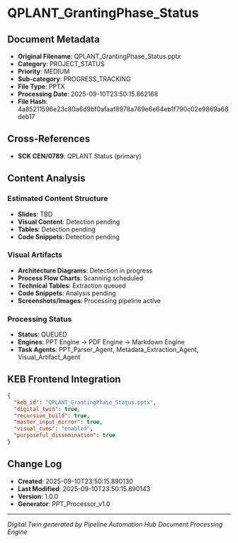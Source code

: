 # QPLANT_GrantingPhase_Status

## Document Metadata
- **Original Filename**: QPLANT_GrantingPhase_Status.pptx
- **Category**: PROJECT_STATUS
- **Priority**: MEDIUM
- **Sub-category**: PROGRESS_TRACKING
- **File Type**: PPTX
- **Processing Date**: 2025-09-10T23:50:15.862168
- **File Hash**: 4a85211596e23c80a6d9bf0afaaf8978a769e6e64eb1f790c02e9869a68deb17

## Cross-References
- **SCK CEN/0789**: QPLANT Status (primary)

## Content Analysis
### Estimated Content Structure
- **Slides**: TBD
- **Visual Content**: Detection pending
- **Tables**: Detection pending
- **Code Snippets**: Detection pending

### Visual Artifacts
- **Architecture Diagrams**: Detection in progress
- **Process Flow Charts**: Scanning scheduled  
- **Technical Tables**: Extraction queued
- **Code Snippets**: Analysis pending
- **Screenshots/Images**: Processing pipeline active

### Processing Status
- **Status**: QUEUED
- **Engines**: PPT Engine → PDF Engine → Markdown Engine
- **Task Agents**: PPT_Parser_Agent, Metadata_Extraction_Agent, Visual_Artifact_Agent

## KEB Frontend Integration
```json
{
  "keb_id": "QPLANT_GrantingPhase_Status.pptx",
  "digital_twin": true,
  "recursive_build": true,
  "master_input_mirror": true,
  "visual_cues": "enabled",
  "purposeful_dissemination": true
}
```

## Change Log
- **Created**: 2025-09-10T23:50:15.890130
- **Last Modified**: 2025-09-10T23:50:15.890143
- **Version**: 1.0.0
- **Generator**: PPT_Processor_v1.0

---
*Digital Twin generated by Pipeline Automation Hub Document Processing Engine*
